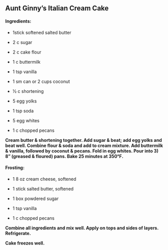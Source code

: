 ## Aunt Ginny’s Italian Cream Cake 



#### Ingredients:

- 1stick softened salted butter

- 2 c sugar

- 2 c cake flour

- 1 c buttermilk

- 1 tsp vanilla

- 1 sm can or 2 cups coconut

- ½ c shortening

- 5 egg yolks

- 1 tsp soda

- 5 egg whites

- 1 c chopped pecans

**Cream butter & shortening together. Add sugar & beat; add egg yolks
and beat well. Combine flour & soda and add to cream mixture. Add
buttermilk & vanilla, followed by coconut & pecans. Fold in egg whites.
Pour into 3) 8” (greased & floured) pans. Bake 25 minutes at 350℉.**



#### Frosting:

- 1 8 oz cream cheese, softened

- 1 stick salted butter, softened

- 1 box powdered sugar

- 1 tsp vanilla

- 1 c chopped pecans

**Combine all ingredients and mix well. Apply on tops and sides of layers. Refrigerate.**

**Cake freezes well.**